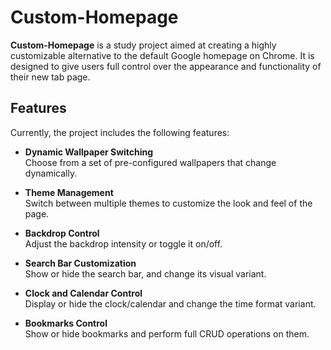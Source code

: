 
# Custom-Homepage

**Custom-Homepage** is a study project aimed at creating a highly customizable alternative to the default Google homepage on Chrome. It is designed to give users full control over the appearance and functionality of their new tab page.  

## Features

Currently, the project includes the following features:

- **Dynamic Wallpaper Switching**  
  Choose from a set of pre-configured wallpapers that change dynamically.  

- **Theme Management**  
  Switch between multiple themes to customize the look and feel of the page.  

- **Backdrop Control**  
  Adjust the backdrop intensity or toggle it on/off.  

- **Search Bar Customization**  
  Show or hide the search bar, and change its visual variant.  

- **Clock and Calendar Control**  
  Display or hide the clock/calendar and change the time format variant.  

- **Bookmarks Control**  
  Show or hide bookmarks and perform full CRUD operations on them.  
